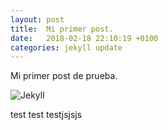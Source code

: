 ```yaml
---
layout: post
title:  Mi primer post.
date:   2018-02-18 22:10:19 +0100
categories: jekyll update
---
```

Mi primer post de prueba.

![Jekyll](/posts/images/image1)

test test testjsjsjs